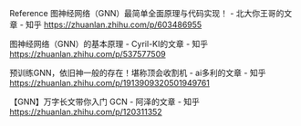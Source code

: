 


Reference
图神经网络（GNN）最简单全面原理与代码实现！ - 北大你王哥的文章 - 知乎
https://zhuanlan.zhihu.com/p/603486955

图神经网络（GNN）的基本原理 - Cyril-KI的文章 - 知乎
https://zhuanlan.zhihu.com/p/537577509

预训练GNN，依旧神一般的存在！堪称顶会收割机 - ai多利的文章 - 知乎
https://zhuanlan.zhihu.com/p/1913909320501949761

【GNN】万字长文带你入门 GCN - 阿泽的文章 - 知乎
https://zhuanlan.zhihu.com/p/120311352

